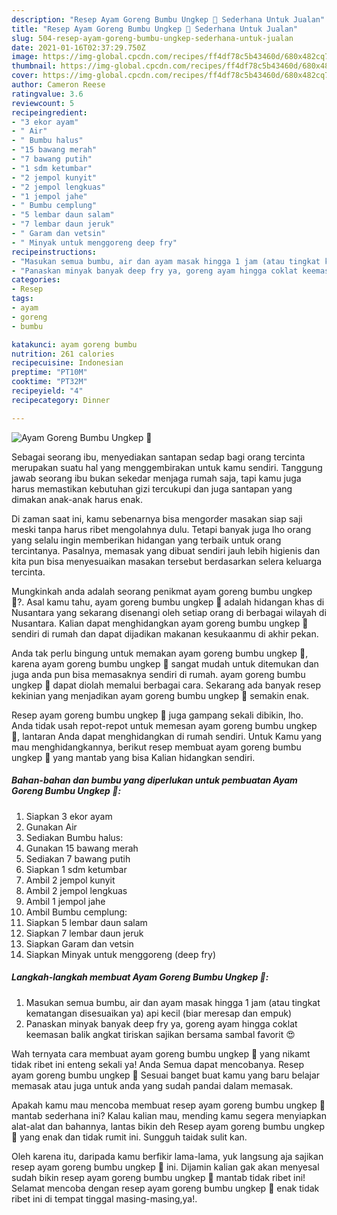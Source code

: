 ```yaml
---
description: "Resep Ayam Goreng Bumbu Ungkep 🐔 Sederhana Untuk Jualan"
title: "Resep Ayam Goreng Bumbu Ungkep 🐔 Sederhana Untuk Jualan"
slug: 504-resep-ayam-goreng-bumbu-ungkep-sederhana-untuk-jualan
date: 2021-01-16T02:37:29.750Z
image: https://img-global.cpcdn.com/recipes/ff4df78c5b43460d/680x482cq70/ayam-goreng-bumbu-ungkep-🐔-foto-resep-utama.jpg
thumbnail: https://img-global.cpcdn.com/recipes/ff4df78c5b43460d/680x482cq70/ayam-goreng-bumbu-ungkep-🐔-foto-resep-utama.jpg
cover: https://img-global.cpcdn.com/recipes/ff4df78c5b43460d/680x482cq70/ayam-goreng-bumbu-ungkep-🐔-foto-resep-utama.jpg
author: Cameron Reese
ratingvalue: 3.6
reviewcount: 5
recipeingredient:
- "3 ekor ayam"
- " Air"
- " Bumbu halus"
- "15 bawang merah"
- "7 bawang putih"
- "1 sdm ketumbar"
- "2 jempol kunyit"
- "2 jempol lengkuas"
- "1 jempol jahe"
- " Bumbu cemplung"
- "5 lembar daun salam"
- "7 lembar daun jeruk"
- " Garam dan vetsin"
- " Minyak untuk menggoreng deep fry"
recipeinstructions:
- "Masukan semua bumbu, air dan ayam masak hingga 1 jam (atau tingkat kematangan disesuaikan ya) api kecil (biar meresap dan empuk)"
- "Panaskan minyak banyak deep fry ya, goreng ayam hingga coklat keemasan balik angkat tiriskan sajikan bersama sambal favorit 😍"
categories:
- Resep
tags:
- ayam
- goreng
- bumbu

katakunci: ayam goreng bumbu 
nutrition: 261 calories
recipecuisine: Indonesian
preptime: "PT10M"
cooktime: "PT32M"
recipeyield: "4"
recipecategory: Dinner

---
```



![Ayam Goreng Bumbu Ungkep 🐔](https://img-global.cpcdn.com/recipes/ff4df78c5b43460d/680x482cq70/ayam-goreng-bumbu-ungkep-🐔-foto-resep-utama.jpg)

Sebagai seorang ibu, menyediakan santapan sedap bagi orang tercinta merupakan suatu hal yang menggembirakan untuk kamu sendiri. Tanggung jawab seorang ibu bukan sekedar menjaga rumah saja, tapi kamu juga harus memastikan kebutuhan gizi tercukupi dan juga santapan yang dimakan anak-anak harus enak.

Di zaman  saat ini, kamu sebenarnya bisa mengorder masakan siap saji meski tanpa harus ribet mengolahnya dulu. Tetapi banyak juga lho orang yang selalu ingin memberikan hidangan yang terbaik untuk orang tercintanya. Pasalnya, memasak yang dibuat sendiri jauh lebih higienis dan kita pun bisa menyesuaikan masakan tersebut berdasarkan selera keluarga tercinta. 



Mungkinkah anda adalah seorang penikmat ayam goreng bumbu ungkep 🐔?. Asal kamu tahu, ayam goreng bumbu ungkep 🐔 adalah hidangan khas di Nusantara yang sekarang disenangi oleh setiap orang di berbagai wilayah di Nusantara. Kalian dapat menghidangkan ayam goreng bumbu ungkep 🐔 sendiri di rumah dan dapat dijadikan makanan kesukaanmu di akhir pekan.

Anda tak perlu bingung untuk memakan ayam goreng bumbu ungkep 🐔, karena ayam goreng bumbu ungkep 🐔 sangat mudah untuk ditemukan dan juga anda pun bisa memasaknya sendiri di rumah. ayam goreng bumbu ungkep 🐔 dapat diolah memalui berbagai cara. Sekarang ada banyak resep kekinian yang menjadikan ayam goreng bumbu ungkep 🐔 semakin enak.

Resep ayam goreng bumbu ungkep 🐔 juga gampang sekali dibikin, lho. Anda tidak usah repot-repot untuk memesan ayam goreng bumbu ungkep 🐔, lantaran Anda dapat menghidangkan di rumah sendiri. Untuk Kamu yang mau menghidangkannya, berikut resep membuat ayam goreng bumbu ungkep 🐔 yang mantab yang bisa Kalian hidangkan sendiri.

<!--inarticleads1-->

##### Bahan-bahan dan bumbu yang diperlukan untuk pembuatan Ayam Goreng Bumbu Ungkep 🐔:

1. Siapkan 3 ekor ayam
1. Gunakan  Air
1. Sediakan  Bumbu halus:
1. Gunakan 15 bawang merah
1. Sediakan 7 bawang putih
1. Siapkan 1 sdm ketumbar
1. Ambil 2 jempol kunyit
1. Ambil 2 jempol lengkuas
1. Ambil 1 jempol jahe
1. Ambil  Bumbu cemplung:
1. Siapkan 5 lembar daun salam
1. Siapkan 7 lembar daun jeruk
1. Siapkan  Garam dan vetsin
1. Siapkan  Minyak untuk menggoreng (deep fry)




<!--inarticleads2-->

##### Langkah-langkah membuat Ayam Goreng Bumbu Ungkep 🐔:

1. Masukan semua bumbu, air dan ayam masak hingga 1 jam (atau tingkat kematangan disesuaikan ya) api kecil (biar meresap dan empuk)
1. Panaskan minyak banyak deep fry ya, goreng ayam hingga coklat keemasan balik angkat tiriskan sajikan bersama sambal favorit 😍




Wah ternyata cara membuat ayam goreng bumbu ungkep 🐔 yang nikamt tidak ribet ini enteng sekali ya! Anda Semua dapat mencobanya. Resep ayam goreng bumbu ungkep 🐔 Sesuai banget buat kamu yang baru belajar memasak atau juga untuk anda yang sudah pandai dalam memasak.

Apakah kamu mau mencoba membuat resep ayam goreng bumbu ungkep 🐔 mantab sederhana ini? Kalau kalian mau, mending kamu segera menyiapkan alat-alat dan bahannya, lantas bikin deh Resep ayam goreng bumbu ungkep 🐔 yang enak dan tidak rumit ini. Sungguh taidak sulit kan. 

Oleh karena itu, daripada kamu berfikir lama-lama, yuk langsung aja sajikan resep ayam goreng bumbu ungkep 🐔 ini. Dijamin kalian gak akan menyesal sudah bikin resep ayam goreng bumbu ungkep 🐔 mantab tidak ribet ini! Selamat mencoba dengan resep ayam goreng bumbu ungkep 🐔 enak tidak ribet ini di tempat tinggal masing-masing,ya!.


